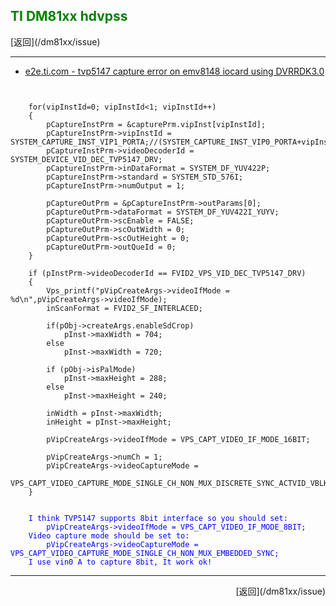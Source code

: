 ## <font color="green">TI DM81xx hdvpss</font> ##

<p align="left">
[返回](/dm81xx/issue)
<p>
<hr />

*	[e2e.ti.com - tvp5147 capture error on emv8148 iocard using DVRRDK3.0](http://e2e.ti.com/support/dsp/davinci_digital_media_processors/f/716/t/249203.aspx)
<pre><code>

	for(vipInstId=0; vipInstId<1; vipInstId++)
	{
		pCaptureInstPrm = &capturePrm.vipInst[vipInstId];
		pCaptureInstPrm->vipInstId = SYSTEM_CAPTURE_INST_VIP1_PORTA;//(SYSTEM_CAPTURE_INST_VIP0_PORTA+vipInstId)%SYSTEM_CAPTURE_INST_MAX;
		pCaptureInstPrm->videoDecoderId = SYSTEM_DEVICE_VID_DEC_TVP5147_DRV;
		pCaptureInstPrm->inDataFormat = SYSTEM_DF_YUV422P;
		pCaptureInstPrm->standard = SYSTEM_STD_576I;
		pCaptureInstPrm->numOutput = 1;
		
		pCaptureOutPrm = &pCaptureInstPrm->outParams[0];
		pCaptureOutPrm->dataFormat = SYSTEM_DF_YUV422I_YUYV;
		pCaptureOutPrm->scEnable = FALSE;
		pCaptureOutPrm->scOutWidth = 0;
		pCaptureOutPrm->scOutHeight = 0;
		pCaptureOutPrm->outQueId = 0;
	}
	
	if (pInstPrm->videoDecoderId == FVID2_VPS_VID_DEC_TVP5147_DRV)
	{
		Vps_printf("pVipCreateArgs->videoIfMode = %d\n",pVipCreateArgs->videoIfMode);
		inScanFormat = FVID2_SF_INTERLACED;
	
		if(pObj->createArgs.enableSdCrop)
			pInst->maxWidth = 704;
		else
			pInst->maxWidth = 720;

		if (pObj->isPalMode)
			pInst->maxHeight = 288;
		else
			pInst->maxHeight = 240;

		inWidth = pInst->maxWidth;
		inHeight = pInst->maxHeight;

		pVipCreateArgs->videoIfMode = VPS_CAPT_VIDEO_IF_MODE_16BIT;

		pVipCreateArgs->numCh = 1;
		pVipCreateArgs->videoCaptureMode =
		VPS_CAPT_VIDEO_CAPTURE_MODE_SINGLE_CH_NON_MUX_DISCRETE_SYNC_ACTVID_VBLK;
	}
</code></pre>

<pre><code><font color="blue">
	I think TVP5147 supports 8bit interface so you should set:
		pVipCreateArgs->videoIfMode = VPS_CAPT_VIDEO_IF_MODE_8BIT;
	Video capture mode should be set to: 
		pVipCreateArgs->videoCaptureMode = VPS_CAPT_VIDEO_CAPTURE_MODE_SINGLE_CH_NON_MUX_EMBEDDED_SYNC;
	I use vin0 A to capture 8bit, It work ok!
</font></code></pre>

<hr />
<p align="right">
[返回](/dm81xx/issue)
<p>

